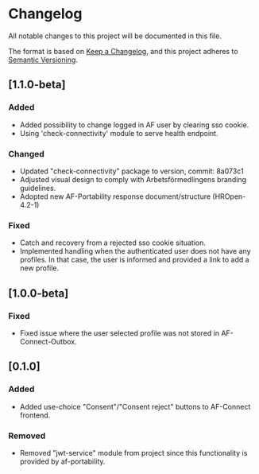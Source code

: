 # Changelog

All notable changes to this project will be documented in this file.

The format is based on [Keep a Changelog](https://keepachangelog.com/en/1.0.0/),
and this project adheres to [Semantic Versioning](https://semver.org/spec/v2.0.0.html).

## [1.1.0-beta]

### Added

- Added possibility to change logged in AF user by clearing sso cookie.
- Using 'check-connectivity' module to serve health endpoint.

### Changed

- Updated "check-connectivity" package to version, commit: 8a073c1
- Adjusted visual design to comply with Arbetsförmedlingens branding guidelines.
- Adopted new AF-Portability response document/structure (HROpen-4.2-1)

### Fixed

- Catch and recovery from a rejected sso cookie situation.
- Implemented handling when the authenticated user does not have any profiles. In that case, the user is informed and provided a link to add a new profile.

## [1.0.0-beta]

### Fixed

- Fixed issue where the user selected profile was not stored in AF-Connect-Outbox.

## [0.1.0]

### Added

- Added use-choice "Consent"/"Consent reject" buttons to AF-Connect frontend.

### Removed

- Removed "jwt-service" module from project since this functionality is provided by af-portability.
